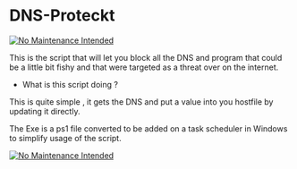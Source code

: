 # DNS-Proteckt

[![No Maintenance Intended](http://unmaintained.tech/badge.svg)](http://unmaintained.tech/)

This is the script that will let you block all the DNS and program that could be a little bit fishy and that were targeted as a threat over on the internet.

+ What is this script doing ? 

This is quite simple , it gets the DNS and put a value into you hostfile by updating it directly.


The Exe is a ps1 file converted to be added on a task scheduler in Windows to simplify usage of the script.

[![No Maintenance Intended](http://unmaintained.tech/badge.svg)](http://unmaintained.tech/)
